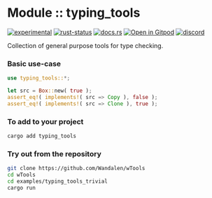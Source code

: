 <!-- {{# generate.module_header{} #}} -->

# Module :: typing_tools
<!--{ generate.module_header.start() }-->
 [![experimental](https://raster.shields.io/static/v1?label=&message=experimental&color=orange)](https://github.com/emersion/stability-badges#experimental) [![rust-status](https://github.com/Wandalen/wTools/actions/workflows/module_typing_tools_push.yml/badge.svg)](https://github.com/Wandalen/wTools/actions/workflows/module_typing_tools_push.yml) [![docs.rs](https://img.shields.io/docsrs/typing_tools?color=e3e8f0&logo=docs.rs)](https://docs.rs/typing_tools) [![Open in Gitpod](https://raster.shields.io/static/v1?label=&message=try&color=eee)](https://gitpod.io/#RUN_PATH=.,SAMPLE_FILE=module%2Fcore%2Ftyping_tools%2Fexamples%2Ftyping_tools_trivial_sample.rs,RUN_POSTFIX=--example%20typing_tools_trivial_sample/https://github.com/Wandalen/wTools) [![discord](https://img.shields.io/discord/872391416519737405?color=eee&logo=discord&logoColor=eee&label=ask)](https://discord.gg/m3YfbXpUUY)
<!--{ generate.module_header.end }-->

Collection of general purpose tools for type checking.

### Basic use-case

<!-- {{# generate.module{} #}} -->

```rust
use typing_tools::*;

let src = Box::new( true );
assert_eq!( implements!( src => Copy ), false );
assert_eq!( implements!( src => Clone ), true );
```

<!-- # qqq : for Rust dev : please add --> <!-- aaa : done -->

### To add to your project

```sh
cargo add typing_tools
```

### Try out from the repository

```sh
git clone https://github.com/Wandalen/wTools
cd wTools
cd examples/typing_tools_trivial
cargo run
```
